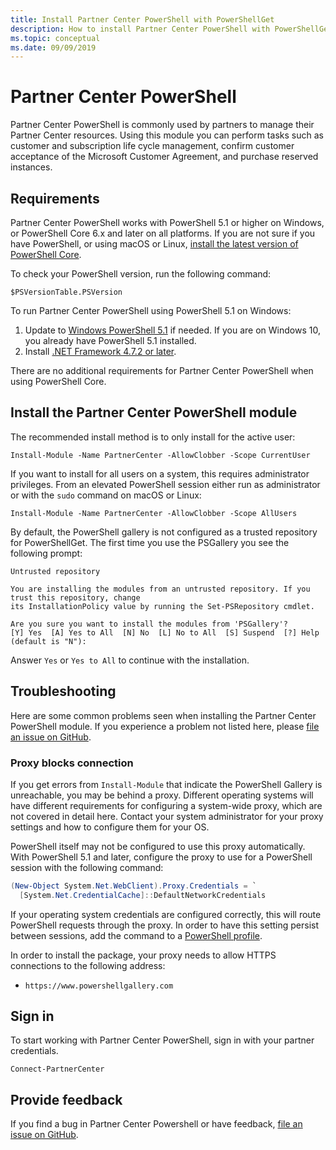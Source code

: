 ```yaml
---
title: Install Partner Center PowerShell with PowerShellGet
description: How to install Partner Center PowerShell with PowerShellGet
ms.topic: conceptual
ms.date: 09/09/2019
---
```


# Partner Center PowerShell

Partner Center PowerShell is commonly used by partners to manage their Partner Center resources. Using this module you can perform tasks such as customer and subscription life cycle management, confirm customer acceptance of the Microsoft Customer Agreement, and purchase reserved instances.

## Requirements

Partner Center PowerShell works with PowerShell 5.1 or higher on Windows, or PowerShell Core 6.x and later on all platforms. If you are not sure if you have PowerShell, or using macOS or Linux, [install the latest version of PowerShell Core](/powershell/scripting/install/installing-powershell#powershell-core).

To check your PowerShell version, run the following command:

```powershell-interactive
$PSVersionTable.PSVersion
```

To run Partner Center PowerShell using PowerShell 5.1 on Windows:

1. Update to [Windows PowerShell 5.1](/powershell/scripting/install/installing-windows-powershell#upgrading-existing-windows-powershell) if needed. If you are on Windows 10, you already have PowerShell 5.1 installed.
2. Install [.NET Framework 4.7.2 or later](/dotnet/framework/install).

There are no additional requirements for Partner Center PowerShell when using PowerShell Core.

## Install the Partner Center PowerShell module

The recommended install method is to only install for the active user:

```powershell-interactive
Install-Module -Name PartnerCenter -AllowClobber -Scope CurrentUser
```

If you want to install for all users on a system, this requires administrator privileges. From an elevated PowerShell session either run as administrator or with the `sudo` command on macOS or Linux:

```powershell-interactive
Install-Module -Name PartnerCenter -AllowClobber -Scope AllUsers
```

By default, the PowerShell gallery is not configured as a trusted repository for PowerShellGet. The first time you use the PSGallery you see the following prompt:

```output
Untrusted repository

You are installing the modules from an untrusted repository. If you trust this repository, change
its InstallationPolicy value by running the Set-PSRepository cmdlet.

Are you sure you want to install the modules from 'PSGallery'?
[Y] Yes  [A] Yes to All  [N] No  [L] No to All  [S] Suspend  [?] Help (default is "N"):
```

Answer `Yes` or `Yes to All` to continue with the installation.

## Troubleshooting

Here are some common problems seen when installing the Partner Center PowerShell module. If you experience a problem not listed here,
please [file an issue on GitHub](https://github.com/microsoft/partner-center-powershell/issues).

### Proxy blocks connection

If you get errors from `Install-Module` that indicate the PowerShell Gallery is unreachable, you may be behind a proxy. Different operating systems will have different requirements for configuring a system-wide proxy, which are not covered in detail here. Contact your system administrator for your proxy settings and how to configure them for your OS.

PowerShell itself may not be configured to use this proxy automatically. With PowerShell 5.1 and later, configure the proxy to use for a PowerShell session with the following command:

```powershell
(New-Object System.Net.WebClient).Proxy.Credentials = `
  [System.Net.CredentialCache]::DefaultNetworkCredentials
```

If your operating system credentials are configured correctly, this will route PowerShell requests through the proxy.
In order to have this setting persist between sessions, add the command to a
[PowerShell profile](/powershell/module/microsoft.powershell.core/about/about_profiles).

In order to install the package, your proxy needs to allow HTTPS connections to the following address:

* `https://www.powershellgallery.com`

## Sign in

To start working with Partner Center PowerShell, sign in with your partner credentials.

```powershell-interactive
Connect-PartnerCenter
```

## Provide feedback

If you find a bug in Partner Center Powershell or have feedback, [file an issue on GitHub](https://github.com/microsoft/partner-center-powersehll/issues).
